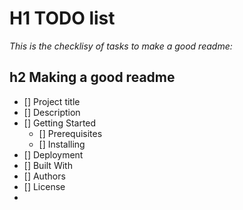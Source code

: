 # H1 TODO list

*This is the checklisy of tasks to make a good readme:*

## h2 Making a good readme

- [] Project title
- [] Description
- [] Getting Started
   - [] Prerequisites
   - [] Installing
 -  [] Deployment
 -  [] Built With
 -  [] Authors
 -  [] License
 - 